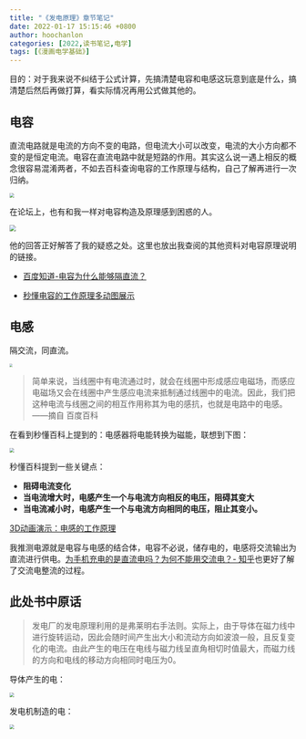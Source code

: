 ```yaml
---
title: "《发电原理》章节笔记"
date: 2022-01-17 15:15:46 +0800
author: hoochanlon
categories: [2022,读书笔记,电学]
tags: [《漫画电学基础》]
---
```


目的：对于我来说不纠结于公式计算，先搞清楚电容和电感这玩意到底是什么，搞清楚后然后再做打算，看实际情况再用公式做其他的。 <!-- more -->

## 电容

直流电路就是电流的方向不变的电路，但电流大小可以改变，电流的大小方向都不变的是恒定电流。电容在直流电路中就是短路的作用。其实这么说一遇上相反的概念很容易混淆两者，不如去百科查询电容的工作原理与结构，自己了解再进行一次归纳。

<img src="https://s2.loli.net/2022/01/17/WwjMiLFxoyCmuZ2.png" style="zoom: 50%;" />

在论坛上，也有和我一样对电容构造及原理感到困惑的人。

<img src="https://s2.loli.net/2022/01/17/OZrekFIi6sK7DRy.png" style="zoom:67%;" />

他的回答正好解答了我的疑惑之处。这里也放出我查阅的其他资料对电容原理说明的链接。

* [百度知道-电容为什么能够隔直流？](https://zhidao.baidu.com/question/90200527.html)

* [秒懂电容的工作原理多动图展示](http://www.jmxcap.com/jmxzx/mddrdgzyld_1.html)


## 电感

隔交流，同直流。

<img src="https://s2.loli.net/2022/01/17/78ceqSAwRV2aWBF.png" style="zoom: 33%;" />

> 简单来说，当线圈中有电流通过时，就会在线圈中形成感应电磁场，而感应电磁场又会在线圈中产生感应电流来抵制通过线圈中的电流。因此，我们把这种电流与线圈之间的相互作用称其为电的感抗，也就是电路中的电感。 ——摘自 百度百科

在看到秒懂百科上提到的：电感器将电能转换为磁能，联想到下图：

<img src="https://s2.loli.net/2022/01/17/5bjvG3xP1lXZAyQ.png" style="zoom:50%;" />

秒懂百科提到一些关键点：

* **阻碍电流变化**
* **当电流增大时，电感产生一个与电流方向相反的电压，阻碍其变大**
* **当电流减小时，电感产生一个与电流方向相同的电压，阻止其变小。**

[3D动画演示：电感的工作原理](https://b23.tv/ds0Cncv)

我推测电源就是电容与电感的结合体，电容不必说，储存电的，电感将交流输出为直流进行供电。[为手机充电的是直流电吗？为何不能用交流电？- 知乎](https://www.zhihu.com/question/22723071/answer/22391586)也更好了解了交流电整流的过程。

## 此处书中原话

> 发电厂的发电原理利用的是弗莱明右手法则。实际上，由于导体在磁力线中进行旋转运动，因此会随时间产生出大小和流动方向如波浪一般，且反复变化的电流。由此产生的电压在电线与磁力线呈直角相切时值最大，而磁力线的方向和电线的移动方向相同时电压为0。

导体产生的电：

<img src="https://s2.loli.net/2022/01/17/5EdZfsAMwaHcLk3.png" style="zoom:50%;" />

发电机制造的电：

<img src="https://s2.loli.net/2022/01/17/L5cjxRrDfMs7Tdg.png"  style="zoom:50%;" />

